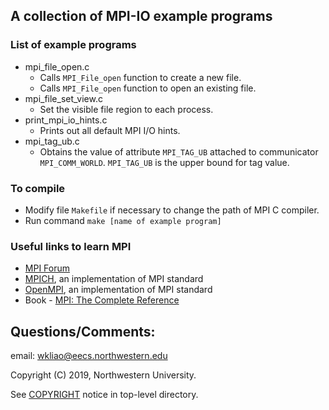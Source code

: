 ## A collection of MPI-IO example programs

### List of example programs
* mpi_file_open.c
  * Calls `MPI_File_open` function to create a new file.
  * Calls `MPI_File_open` function to open an existing file.
* mpi_file_set_view.c
  * Set the visible file region to each process.
* print_mpi_io_hints.c
  * Prints out all default MPI I/O hints.
* mpi_tag_ub.c
  * Obtains the value of attribute `MPI_TAG_UB` attached to communicator
    `MPI_COMM_WORLD`. `MPI_TAG_UB` is the upper bound for tag value.

### To compile
* Modify file `Makefile` if necessary to change the path of MPI C compiler.
* Run command `make [name of example program]`

### Useful links to learn MPI
* [MPI Forum](https://www.mpi-forum.org)
* [MPICH](https://www.mpich.org), an implementation of MPI standard
* [OpenMPI](https://www.open-mpi.org), an implementation of MPI standard
* Book - [MPI: The Complete Reference](http://www.netlib.org/utk/papers/mpi-book/mpi-book.html)

## Questions/Comments:
email: wkliao@eecs.northwestern.edu

Copyright (C) 2019, Northwestern University.

See [COPYRIGHT](COPYRIGHT) notice in top-level directory.

